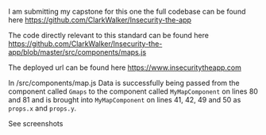 I am submitting my capstone for this one
the full codebase can be found here
https://github.com/ClarkWalker/Insecurity-the-app

The code directly relevant to this standard can be found here
https://github.com/ClarkWalker/Insecurity-the-app/blob/master/src/components/maps.js

The deployed url can be found here
https://www.insecuritytheapp.com

In /src/components/map.js Data is successfully being passed from the component called `Gmaps` to the component called `MyMapComponent` on lines 80 and 81 and is brought into `MyMapComponent` on lines 41, 42, 49 and 50 as `props.x` and `props.y`.

See screenshots
